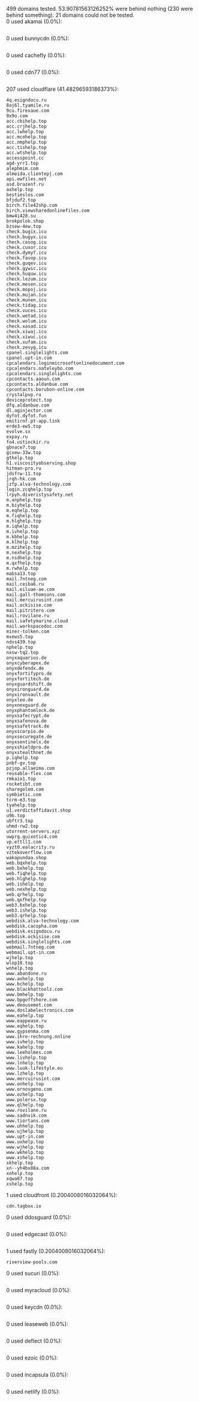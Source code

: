 499 domains tested. 53.90781563126252% were behind nothing (230 were behind something). 21 domains could not be tested.<br>
0 used akamai (0.0%):
```

```

0 used bunnycdn (0.0%):
```

```

0 used cachefly (0.0%):
```

```

0 used cdn77 (0.0%):
```

```

207 used cloudflare (41.48296593186373%):
```
4q.esigndocu.ru
8aj6l.tyamile.ru
9cu.firexaue.com
9x9o.com
acc.cbihelp.top
acc.crjhelp.top
acc.lwhelp.top
acc.mcohelp.top
acc.nmphelp.top
acc.tishelp.top
acc.wtshelp.top
accesspoint.cc
agd-yrr1.top
alephmim.com
almeida.clientepj.com
api.ewfiles.net
asd.brazenf.ru
axhelp.top
bestieslos.com
bfjduf2.top
birch.file42shp.com
birch.viewsharedonlinefiles.com
bmw4i428.su
brokpolok.shop
bzsew-4ew.top
check.bugix.icu
check.bugyx.icu
check.casog.icu
check.cuxor.icu
check.dymyf.icu
check.favop.icu
check.guqev.icu
check.gywic.icu
check.huquw.icu
check.lezum.icu
check.mesen.icu
check.mopoj.icu
check.mujan.icu
check.munen.icu
check.tidag.icu
check.vuces.icu
check.wetad.icu
check.wolum.icu
check.xasad.icu
check.xiwaj.icu
check.xiwuc.icu
check.xufam.icu
check.zevyg.icu
cpanel.singlelights.com
cpanel.upt-in.com
cpcalendars.loginmicrosoftonlinedocument.com
cpcalendars.nateleybo.com
cpcalendars.singlelights.com
cpcontacts.aaoun.com
cpcontacts.aldanbue.com
cpcontacts.borubon-online.com
crystalpvp.ru
deviceprotect.top
dfq.aldanbue.com
dl.aginjector.com
dyfot.dyfot.fun
emitirnf.pt-app.link
erde3-ew5.top
evolve.sx
expay.ru
fo4.ustiockir.ru
gbnace7.top
gcxew-33w.top
gthelp.top
h1.viscosityobserving.shop
hitman-pro.ru
jdsfrw-11.top
jrqh-hk.com
jzfp.alva-technology.com
login.zcqhelp.top
lrpyh.diveristysafety.net
m.anphelp.top
m.biyhelp.top
m.eqhelp.top
m.fiqhelp.top
m.hlghelp.top
m.iqhelp.top
m.ivhelp.top
m.kbhelp.top
m.klhelp.top
m.mzihelp.top
m.nexhelp.top
m.nsdhelp.top
m.qxfhelp.top
m.rwhelp.top
mabsa13.top
mail.7ntneg.com
mail.ceiba6.ru
mail.eiluae-ae.com
mail.gall-thomsons.com
mail.mercuirusint.com
mail.ockisise.com
mail.pitritero.com
mail.rovilane.ru
mail.safetymarine.cloud
mail.workspacedoc.com
miner-tolken.com
mxews5.top
ndxs439.top
nphelp.top
nxsw-tq2.top
onyxaquarius.de
onyxcyberapex.de
onyxdefendx.de
onyxfortifypro.de
onyxfortitech.de
onyxguardshift.de
onyxironguard.de
onyxironvault.de
onyxleo.de
onyxnexguard.de
onyxphantomlock.de
onyxsafecrypt.de
onyxsafenova.de
onyxsafetrack.de
onyxscorpio.de
onyxsecuregate.de
onyxsentinelx.de
onyxshieldpro.de
onyxstealthnet.de
p.iqhelp.top
pnbf-gv.top
pzjop.allaeima.com
reusable-flex.com
rmkaio1.top
rocketibt.com
sharegolem.com
symbietic.com
tcrm-m3.top
tyahelp.top
u1.verdictaffidavit.shop
u9b.top
ubftr3.top
uhmd-rw2.top
utorrent-servers.xyz
uwprg.quixotic4.com
vp.ettll1.com
vyzt0.ealacrity.ru
vztekoverflow.com
wakapundaa.shop
web.bqxhelp.top
web.bxhelp.top
web.fiqhelp.top
web.hlghelp.top
web.ishelp.top
web.nexhelp.top
web.qrhelp.top
web.qxfhelp.top
web3.bxhelp.top
web3.ishelp.top
web3.qrhelp.top
webdisk.alva-technology.com
webdisk.cacopha.com
webdisk.esigndocu.ru
webdisk.ockisise.com
webdisk.singlelights.com
webmail.7ntneg.com
webmail.upt-in.com
wjhelp.top
wlop10.top
wnhelp.top
www.abandone.ru
www.axhelp.top
www.bchelp.top
www.blackhattoolz.com
www.bmhelp.top
www.bpgoffshore.com
www.deousemet.com
www.doslabelectronics.com
www.eahelp.top
www.eappease.ru
www.eqhelp.top
www.gypsenma.com
www.ihre-rechnung.online
www.ivhelp.top
www.kahelp.top
www.leeholmes.com
www.livhelp.top
www.lnhelp.top
www.luuk-lifestyle.eu
www.lzhelp.top
www.mercuirusint.com
www.onhelp.top
www.ornosgeno.com
www.ozhelp.top
www.polersx.top
www.qlhelp.top
www.rovilane.ru
www.sadnvik.com
www.tiortans.com
www.uhhelp.top
www.ujhelp.top
www.upt-in.com
www.uxhelp.top
www.wjhelp.top
www.wkhelp.top
www.xshelp.top
xkhelp.top
xn--yh4bx88a.com
xohelp.top
xqwa87.top
xshelp.top
```

1 used cloudfront (0.2004008016032064%):
```
cdn.tagbox.io
```

0 used ddosguard (0.0%):
```

```

0 used edgecast (0.0%):
```

```

1 used fastly (0.2004008016032064%):
```
riverview-pools.com
```

0 used sucuri (0.0%):
```

```

0 used myracloud (0.0%):
```

```

0 used keycdn (0.0%):
```

```

0 used leaseweb (0.0%):
```

```

0 used deflect (0.0%):
```

```

0 used ezoic (0.0%):
```

```

0 used incapsula (0.0%):
```

```

0 used netlify (0.0%):
```

```
